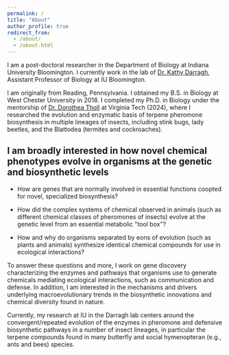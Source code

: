```yaml
---
permalink: /
title: "About"
author_profile: true
redirect_from: 
  - /about/
  - /about.html
---
```


I am a post-doctoral researcher in the Department of Biology at Indiana University Bloomington. I currently work in the lab of [Dr. Kathy Darragh](https://kathydarragh.com/), Assistant Professor of Biology at IU Bloomington. 

I am originally from Reading, Pennsylvania. I obtained my B.S. in Biology at West Chester University in 2018. I completed my Ph.D. in Biology under the mentorship of [Dr. Dorothea Tholl](https://chemicalcommunications.wordpress.com/) at Virginia Tech (2024), where I researched the evolution and enzymatic basis of terpene pheromone biosynthesis in multiple lineages of insects, including stink bugs, lady beetles, and the Blattodea (termites and cockroaches).

I am broadly interested in how novel chemical phenotypes evolve in organisms at the genetic and biosynthetic levels 
-
- How are genes that are normally involved in essential functions coopted for novel, specialized biosynthesis? 

- How did the complex systems of chemical observed in animals (such as different chemical classes of pheromones of insects) evolve at the genetic level from an essential metabolic "tool box"?

- How and why do organisms separated by eons of evolution (such as plants and animals) synthesize identical chemical compounds for use in ecological interactions? 

To answer these questions and more, I work on gene discovery characterizing the enzymes and pathways that organisms use to generate chemicals mediating ecological interactions, such as communication and defense. In addition, I am interested in the mechanisms and drivers underlying macroevolutionary trends in the biosynthetic innovations and chemical diversity found in nature. 

Currently, my research at IU in the Darragh lab centers around the convergent/repeated evolution of the enzymes in pheromone and defensive biosynthetic pathways in a number of insect lineages, in particular the terpene compounds found in many butterfly and social hymenopteran (e.g., ants and bees) species. 

